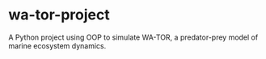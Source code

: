# wa-tor-project
A Python project using OOP to simulate WA-TOR, a predator-prey model of marine ecosystem dynamics.
